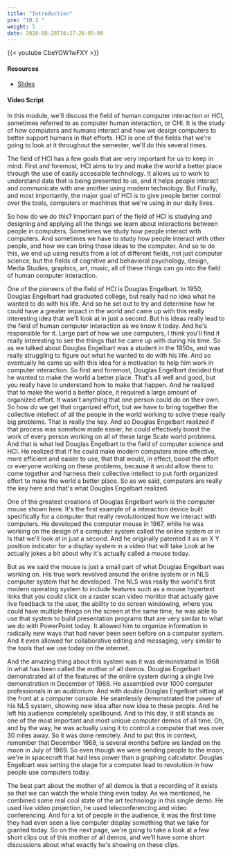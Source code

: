 ```yaml
---
title: "Introduction"
pre: "10.1 "
weight: 5
date: 2020-08-28T16:27:26-05:00
---
```


{{< youtube CbeYOW1wFXY >}}

<!-- CIS 115: JeYHoEzUMEU -->

#### Resources

* [Slides](../slides/9-Human_Computer_Interaction.pdf)

#### Video Script

In this module, we'll discuss the field of human computer interaction or HCI, sometimes referred to as computer human interaction, or CHI. It is the study of how computers and humans interact and how we design computers to better support humans in that efforts. HCI is one of the fields that we're going to look at it throughout the semester, we'll do this several times. 

The field of HCI has a few goals that are very important for us to keep in mind. First and foremost, HCI aims to try and make the world a better place through the use of easily accessible technology. It allows us to work to understand data that is being presented to us, and it helps people interact and communicate with one another using modern technology. But Finally, and most importantly, the major goal of HCI is to give people better control over the tools, computers or machines that we're using in our daily lives. 

So how do we do this? Important part of the field of HCI is studying and designing and applying all the things we learn about interactions between people in computers. Sometimes we study how people interact with computers. And sometimes we have to study how people interact with other people, and how we can bring those ideas to the computer. And so to do this, we end up using results from a lot of different fields, not just computer science, but the fields of cognitive and behavioral psychology, design, Media Studies, graphics, art, music, all of these things can go into the field of human computer interaction. 

One of the pioneers of the field of HCI is Douglas Engelbart. In 1950, Douglas Engelbart had graduated college, but really had no idea what he wanted to do with his life. And so he set out to try and determine how he could have a greater impact in the world and came up with this really interesting idea that we'll look at in just a second. But his ideas really lead to the field of human computer interaction as we know it today. And he's responsible for it. Large part of how we use computers, I think you'll find it really interesting to see the things that he came up with during his time. So as we talked about Douglas Engelbart was a student in the 1950s, and was really struggling to figure out what he wanted to do with his life. And so eventually he came up with this idea for a motivation to help him work in computer interaction. So first and foremost, Douglas Engelbart decided that he wanted to make the world a better place. That's all well and good, but you really have to understand how to make that happen. And he realized that to make the world a better place, it required a large amount of organized effort. It wasn't anything that one person could do on their own. So how do we get that organized effort, but we have to bring together the collective intellect of all the people in the world working to solve these really big problems. That is really the key. And so Douglas Engelbart realized if that process was somehow made easier, he could effectively boost the work of every person working on all of these large Scale world problems. And that is what led Douglas Engelbart to the field of computer science and HCI. He realized that if he could make modern computers more effective, more efficient and easier to use, that that would, in effect, boost the effort or everyone working on these problems, because it would allow them to come together and harness their collective intellect to put forth organized effort to make the world a better place. So as we said, computers are really the key here and that's what Douglas Engelbart realized. 

One of the greatest creations of Douglas Engelbart work is the computer mouse shown here. It's the first example of a interaction device built specifically for a computer that really revolutionized how we interact with computers. He developed the computer mouse in 1967, while he was working on the design of a computer system called the online system or in Is that we'll look at in just a second. And he originally patented it as an X Y position indicator for a display system in a video that will take Look at he actually jokes a bit about why it's actually called a mouse today. 

But as we said the mouse is just a small part of what Douglas Engelbart was working on. His true work revolved around the online system or in NLS computer system that he developed. The NLS was really the world's first modern operating system to include features such as a mouse hypertext links that you could click on a raster scan video monitor that actually gave live feedback to the user, the ability to do screen windowing, where you could have multiple things on the screen at the same time, he was able to use that system to build presentation programs that are very similar to what we do with PowerPoint today. It allowed him to organize information in radically new ways that had never been seen before on a computer system. And it even allowed for collaborative editing and messaging, very similar to the tools that we use today on the internet. 

And the amazing thing about this system was it was demonstrated in 1968 in what has been called the mother of all demos. Douglas Engelbart demonstrated all of the features of the online system during a single live demonstration in December of 1968. He assembled over 1000 computer professionals in an auditorium. And with double Douglas Engelbart sitting at the front at a computer console. He seamlessly demonstrated the power of his NLS system, showing new idea after new idea to these people. And he left his audience completely spellbound. And to this day, it still stands as one of the most important and most unique computer demos of all time. Oh, and by the way, he was actually using it to control a computer that was over 30 miles away. So it was done remotely. And to put this in context, remember that December 1968, is several months before we landed on the moon in July of 1969. So even though we were sending people to the moon, we're in spacecraft that had less power than a graphing calculator. Douglas Engelbart was setting the stage for a computer lead to revolution in how people use computers today. 

The best part about the mother of all demos is that a recording of it exists so that we can watch the whole thing even today. As we mentioned, he combined some real cool state of the art technology in this single demo. He used live video projection, he used teleconferencing and video conferencing. And for a lot of people in the audience, it was the first time they had even seen a live computer display something that we take for granted today. So on the next page, we're going to take a look at a few short clips out of this mother of all demos, and we'll have some short discussions about what exactly he's showing on these clips.